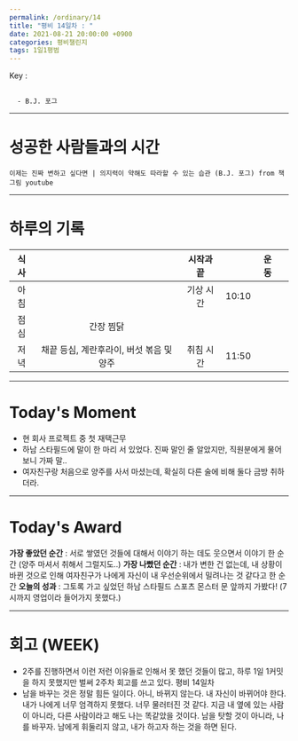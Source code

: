 ```yaml
---
permalink: /ordinary/14
title: "평비 14일차 : "
date: 2021-08-21 20:00:00 +0900
categories: 평비챌린지
tags: 1일1평범
---  
```

Key :   
```

  - B.J. 포그
```

---
# 성공한 사람들과의 시간
`이제는 진짜 변하고 싶다면 | 의지력이 약해도 따라할 수 있는 습관 (B.J. 포그) from 책그림 youtube`  


---
# 하루의 기록

| 식사 |  | 시작과 끝 |  | 운동 |  |
|:----:|:----:|:----:|:----:|:----:|:----:|
| 아침 |  | 기상 시간 | 10:10 |  |  |
| 점심 | 간장 찜닭 |  |  |  |  |
| 저녁 | 채끝 등심, 계란후라이, 버섯 볶음 및 양주 | 취침 시간 | 11:50 |  |  |

---
# Today's Moment
- 현 회사 프로젝트 중 첫 재택근무
- 하남 스타필드에 말이 한 마리 서 있었다. 진짜 말인 줄 알았지만, 직원분에게 물어보니 가짜 말..
- 여자친구랑 처음으로 양주를 사서 마셨는데, 확실히 다른 술에 비해 둘다 금방 취하더라.

---
# Today's Award
**가장 좋았던 순간** : 서로 쌓였던 것들에 대해서 이야기 하는 데도 웃으면서 이야기 한 순간 (양주 마셔서 취해서 그럴지도..)
**가장 나빴던 순간** : 내가 변한 건 없는데, 내 상황이 바뀐 것으로 인해 여자친구가 나에게 자신이 내 우선순위에서 밀려나는 것 같다고 한 순간
**오늘의 성과** : 그토록 가고 싶었던 하남 스타필드 스포츠 몬스터 문 앞까지 가봤다! (7시까지 영업이라 들어가지 못했다.)

---
# 회고 (WEEK)
- 2주를 진행하면서 이런 저런 이유들로 인해서 못 했던 것들이 많고, 하루 1일 1커밋을 하지 못했지만 벌써 2주차 회고를 쓰고 있다. 평비 14일차 
- 남을 바꾸는 것은 정말 힘든 일이다. 아니, 바뀌지 않는다. 내 자신이 바뀌어야 한다. 내가 나에게 너무 엄격하지 못했다. 너무 물러터진 것 같다. 지금 내 옆에 있는 사람이 아니라, 다른 사람이라고 해도 나는 똑같았을 것이다. 남을 탓할 것이 아니라, 나를 바꾸자. 남에게 휘둘리지 않고, 내가 하고자 하는 것을 하면 된다.